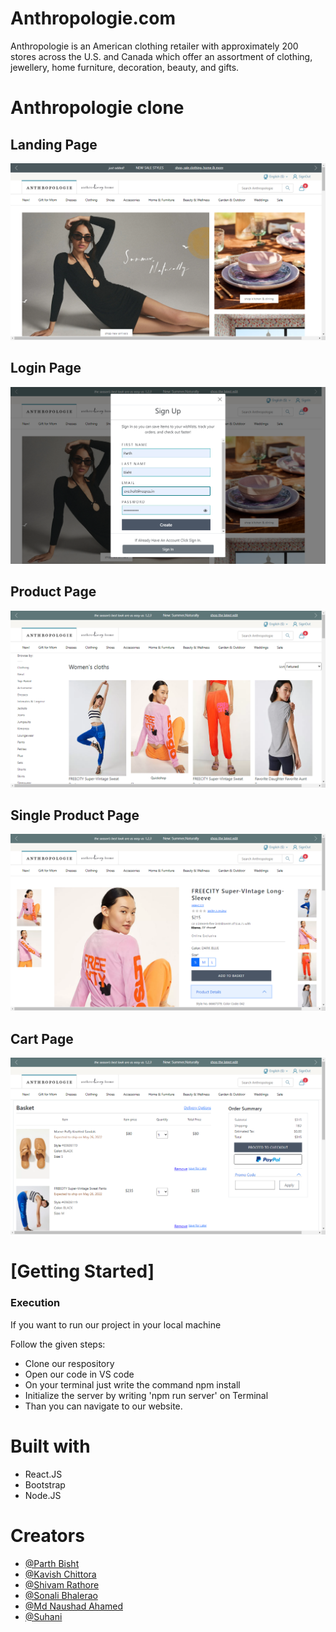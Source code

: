 # Anthropologie.com

Anthropologie is an American clothing retailer with approximately 200 stores across the U.S. and Canada which offer an assortment of clothing, jewellery, home furniture, decoration, beauty, and gifts.

# Anthropologie clone

<h2>Landing Page</h2>
<img src="./Screeshots/LandingPage.png" alt="Landing Page"/>

<h2>Login Page</h2>
<img src="./Screeshots/LoginPage.png" alt="Login Page"/>

<h2>Product Page</h2>
<img src="./Screeshots/ProductsPage.png" alt="Product Page"/>

<h2>Single Product Page</h2>
<img src="./Screeshots/SingleProduct.png" alt="Single Product Page"/>

<h2>Cart Page</h2>
<img src="./Screeshots/CartPage.png" alt="Single Product Page"/>

<h1>[Getting Started]</h1>
    <h3>Execution</h3>
    <p>If you want to run our project in your local machine</p>
    <p>Follow the given steps:</p>
    <ul>
        <li>Clone our respository <a></a></li>
        <li>Open our code in VS code</li>
        <li>On your terminal just write the command npm install</li>
        <li>Initialize the server by writing 'npm run server' on Terminal</li>
        <li>Than you can navigate to our website.</li>
    </ul>
        <h1>Built with</h1>
    <ul>
        <li>React.JS</li>
        <li>Bootstrap</li>
        <li>Node.JS</li>
    </ul>

<h1>Creators</h1>
<ul>
    <li><a href="https://github.com/Parth-Bisht">@Parth Bisht</a></li>
    <li> <a href="https://github.com/kavish729">@Kavish Chittora</a> </li>
        <li><a href="https://github.com/ShivamRathore07">@Shivam Rathore</a></li>
        <li><a href="https://github.com/SonaliBhalerao">@Sonali Bhalerao</a></li>
        <li><a href="https://github.com/naushadcom">@Md Naushad Ahamed</a></li>
        <li><a href="https://github.com/Suhani1102">@Suhani</a></li>
</ul>

